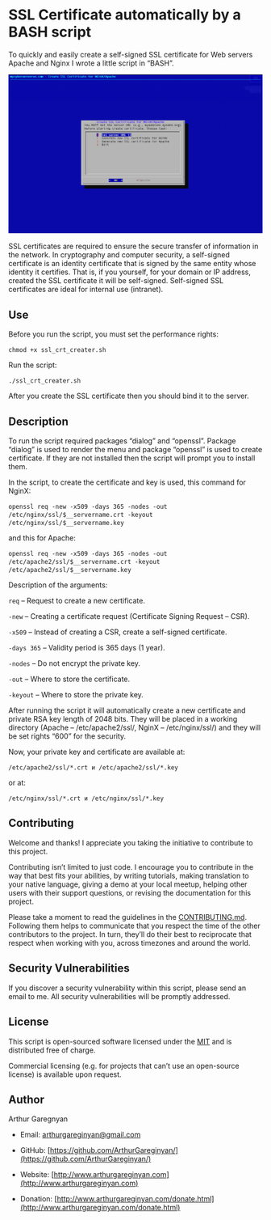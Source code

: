 # SSL Certificate automatically by a BASH script

To quickly and easily create a self-signed SSL certificate for Web servers Apache and Nginx I wrote a little script in “BASH”.

![screenshot](screenshot.png)

SSL certificates are required to ensure the secure transfer of information in the network. In cryptography and computer security, a self-signed certificate is an identity certificate that is signed by the same entity whose identity it certifies. That is, if you yourself, for your domain or IP address, created the SSL certificate it will be self-signed. Self-signed SSL certificates are ideal for internal use (intranet).

## Use

Before you run the script, you must set the performance rights:
```
chmod +x ssl_crt_creater.sh
```

Run the script:
```
./ssl_crt_creater.sh
```

After you create the SSL certificate then you should bind it to the server.

## Description

To run the script required packages “dialog” and “openssl”. Package “dialog” is used to render the menu and package “openssl” is used to create certificate. If they are not installed then the script will prompt you to install them.

In the script, to create the certificate and key is used, this command for NginX:
```
openssl req -new -x509 -days 365 -nodes -out /etc/nginx/ssl/$__servername.crt -keyout /etc/nginx/ssl/$__servername.key
```

and this for Apache:
```
openssl req -new -x509 -days 365 -nodes -out /etc/apache2/ssl/$__servername.crt -keyout /etc/apache2/ssl/$__servername.key
```

Description of the arguments:

`req` – Request to create a new certificate.

`-new` – Creating a certificate request (Certificate Signing Request – CSR).

`-x509` – Instead of creating a CSR, create a self-signed certificate.

`-days 365` – Validity period is 365 days (1 year).

`-nodes` – Do not encrypt the private key.

`-out` – Where to store the certificate.

`-keyout` – Where to store the private key.

After running the script it will automatically create a new certificate and private RSA key length of 2048 bits. They will be placed in a working directory (Apache – /etc/apache2/ssl/, NginX – /etc/nginx/ssl/) and they will be set rights “600” for the security.

Now, your private key and certificate are available at:
```
/etc/apache2/ssl/*.crt и /etc/apache2/ssl/*.key
```

or at:
```
/etc/nginx/ssl/*.crt и /etc/nginx/ssl/*.key
```


## Contributing

Welcome and thanks! I appreciate you taking the initiative to contribute to this project.

Contributing isn’t limited to just code. I encourage you to contribute in the way that best fits your abilities, by writing tutorials, making translation to your native language, giving a demo at your local meetup, helping other users with their support questions, or revising  the documentation for this project.

Please take a moment to read the guidelines in the [CONTRIBUTING.md](CONTRIBUTING.md). Following them helps to communicate that you respect the time of the other contributors to the project. In turn, they’ll do their best to reciprocate that respect when working with you, across timezones and around the world.


## Security Vulnerabilities

If you discover a security vulnerability within this script, please send an email to me. All security vulnerabilities will be promptly addressed.


## License

This script is open-sourced software licensed under the [MIT](LICENSE.md) and is distributed free of charge.

Commercial licensing (e.g. for projects that can’t use an open-source license) is available upon request.


## Author

Arthur Garegnyan

* Email: arthurgareginyan@gmail.com

* GitHub: [https://github.com/ArthurGareginyan/](https://github.com/ArthurGareginyan/)

* Website: [http://www.arthurgareginyan.com](http://www.arthurgareginyan.com)

* Donation: [http://www.arthurgareginyan.com/donate.html](http://www.arthurgareginyan.com/donate.html)
